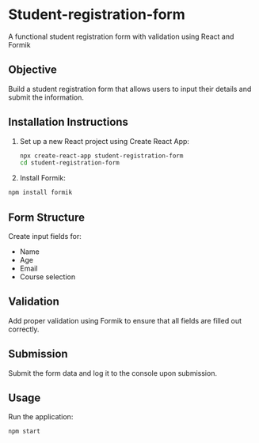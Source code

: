 # Student-registration-form
A functional student registration form with validation using React and Formik


## Objective
Build a student registration form that allows users to input their details and submit the information.

## Installation Instructions
1. Set up a new React project using Create React App:
   ```bash
   npx create-react-app student-registration-form
   cd student-registration-form
2. Install Formik:
```bash
npm install formik
```

## Form Structure
Create input fields for:

- Name
- Age
- Email
- Course selection

## Validation
Add proper validation using Formik to ensure that all fields are filled out correctly.

## Submission
Submit the form data and log it to the console upon submission.

## Usage
Run the application:

```bash
npm start
```
